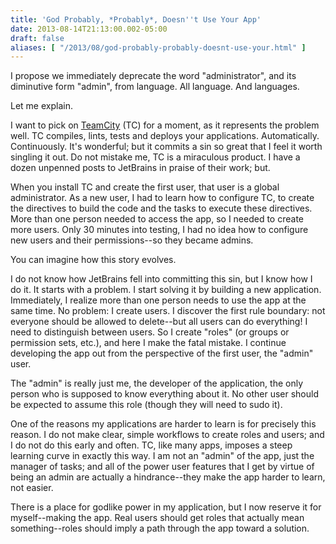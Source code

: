 ```yaml
---
title: 'God Probably, *Probably*, Doesn''t Use Your App'
date: 2013-08-14T21:13:00.002-05:00
draft: false
aliases: [ "/2013/08/god-probably-probably-doesnt-use-your.html" ]
---
```


I propose we immediately deprecate the word "administrator", and its diminutive form "admin", from language. All language. And languages.  
  
Let me explain.  
  
  
I want to pick on [TeamCity](http://www.jetbrains.com/teamcity/) (TC) for a moment, as it represents the problem well. TC compiles, lints, tests and deploys your applications. Automatically. Continuously. It's wonderful; but it commits a sin so great that I feel it worth singling it out. Do not mistake me, TC is a miraculous product. I have a dozen unpenned posts to JetBrains in praise of their work; but.  
  
When you install TC and create the first user, that user is a global administrator. As a new user, I had to learn how to configure TC, to create the directives to build the code and the tasks to execute these directives. More than one person needed to access the app, so I needed to create more users. Only 30 minutes into testing, I had no idea how to configure new users and their permissions--so they became admins.  
  
You can imagine how this story evolves.  
  
I do not know how JetBrains fell into committing this sin, but I know how I do it. It starts with a problem. I start solving it by building a new application. Immediately, I realize more than one person needs to use the app at the same time. No problem: I create users. I discover the first rule boundary: not everyone should be allowed to delete--but all users can do everything! I need to distinguish between users. So I create "roles" (or groups or permission sets, etc.), and here I make the fatal mistake. I continue developing the app out from the perspective of the first user, the "admin" user.  
  
The "admin" is really just me, the developer of the application, the only person who is supposed to know everything about it. No other user should be expected to assume this role (though they will need to sudo it).  
  
One of the reasons my applications are harder to learn is for precisely this reason. I do not make clear, simple workflows to create roles and users; and I do not do this early and often. TC, like many apps, imposes a steep learning curve in exactly this way. I am not an "admin" of the app, just the manager of tasks; and all of the power user features that I get by virtue of being an admin are actually a hindrance--they make the app harder to learn, not easier.  
  
There is a place for godlike power in my application, but I now reserve it for myself--making the app. Real users should get roles that actually mean something--roles should imply a path through the app toward a solution.